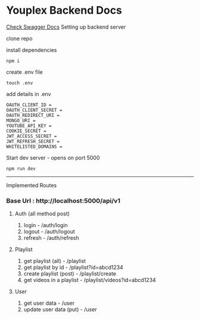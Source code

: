 # Youplex Backend Docs

[Check Swagger Docs](../docs)
Setting up backend server

clone repo

install dependencies
```
npm i 
```

create .env file
```
touch .env
```
add details in .env
```
OAUTH_CLIENT_ID = 
OAUTH_CLIENT_SECRET = 
OAUTH_REDIRECT_URI = 
MONGO_URI = 
YOUTUBE_API_KEY =
COOKIE_SECRET = 
JWT_ACCESS_SECRET = 
JWT_REFRESH_SECRET = 
WHITELISTED_DOMAINS = 
```

Start dev server - opens on port 5000
```
npm run dev
```

----
Implemented Routes

### Base Url : http://localhost:5000/api/v1

1. Auth (all method post)
    1. login - /auth/login
    2. logout - /auth/logout
    3. refresh - /auth/refresh

2. Playlist
    1. get playlist (all) - /playlist
    2. get playlist by id -  /playlist?id=abcd1234
    3. create playlist (post) - /playlist/create
    4. get videos in a playlist - /playlist/videos?id=abcd1234

3. User
    1. get user data - /user
    2. update user data (put) - /user




